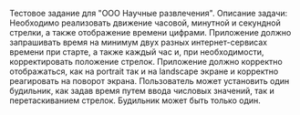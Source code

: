 Тестовое задание для "ООО Научные развлечения".
Описание задачи:
Необходимо реализовать движение часовой, минутной и секундной стрелки, а также отображение времени цифрами.
Приложение должно запрашивать время на минимум двух разных интернет-сервисах времени при старте, а также каждый час и, при необходимости, корректировать положение стрелок.
Приложение должно корректно отображаться, как на portrait так и на landscape экране и корректно реагировать на поворот экрана.
Пользователь может установить один будильник, как задав время путем ввода числовых значений, так и перетаскиванием стрелок. Будильник может быть только один.
